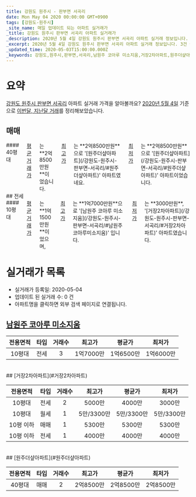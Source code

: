 ```yaml
---
title: 강원도 원주시 - 판부면 서곡리
date: Mon May 04 2020 00:00:00 GMT+0900
tags: [강원도-원주시]
_site_name: 매일 업데이트 되는 아파트 실거래가
_title: 강원도 원주시 판부면 서곡리 아파트 실거래가
_description: 2020년 5월 4일 강원도 원주시 판부면 서곡리 아파트 실거래 정보입니다. 3건 아파트 정보가 있습니다.
_excerpt: 2020년 5월 4일 강원도 원주시 판부면 서곡리 아파트 실거래 정보입니다. 3건 아파트 정보가 있습니다.
_updated_time: 2020-05-03T15:00:00.000Z
_keywords: 강원도,원주시,판부면,서곡리,남원주 코아루 미소지움,거장2차아파트,원주더샾아파트
---
```





# 요약
<ins>강원도 원주시 판부면 서곡리</ins> 아파트 실거래 가격을 알아볼까요? <ins>2020년 5월 4일</ins> 기준으로 <ins>이번달, 지난달 거래</ins>를 정리해보았습니다.

## 매매
<div class="container">
<div class="twelve columns" markdown="1">
#### 40평대
<ins>평균 거래가</ins>는 **2억8500만원**이었습니다. <ins>최고가</ins>는 **2억8500만원**으로 '[원주더샾아파트](/강원도-원주시-판부면-서곡리/#원주더샾아파트)' 아파트였네요. <ins>최저가</ins>는 **2억8500만원**으로 '[원주더샾아파트](/강원도-원주시-판부면-서곡리/#원주더샾아파트)' 아파트이었습니다.
</div>
</div>
## 전세
<div class="container">
<div class="twelve columns" markdown="1">
#### 10평대
<ins>평균 거래가</ins>는 **1억1500만원**이었으며, <ins>최고가</ins>는 **1억7000만원**으로 '[남원주 코아루 미소지움](/강원도-원주시-판부면-서곡리/#남원주코아루미소지움)' 입니다. <ins>최저가</ins>는 **3000만원**, '[거장2차아파트](/강원도-원주시-판부면-서곡리/#거장2차아파트)' 아파트였습니다.
</div>
</div>



# 실거래가 목록
- 실거래가 등록일: 2020-05-04
- 업데이트 된 실거래 수: 0 건
- 아파트명을 클릭하면 외부 검색 페이지로 연결됩니다.

## [남원주 코아루 미소지움](#남원주코아루미소지움)

|전용면적|타입|거래수|최고가|평균가|최저가|
|:---:|:---:|:---:|:---:|:---:|:---:|
|10평대|<span class="deal-type-2">전세</span>|3|1억7000만|1억6500만|1억6000만|

<br/>
## [거장2차아파트](#거장2차아파트)

|전용면적|타입|거래수|최고가|평균가|최저가|
|:---:|:---:|:---:|:---:|:---:|:---:|
|10평대|<span class="deal-type-2">전세</span>|2|5000만|4000만|3000만|
|10평대|<span class="deal-type-3">월세</span>|1|5만/3300만|5만/3300만|5만/3300만|
|10평 이하|<span class="deal-type-1">매매</span>|1|5300만|5300만|5300만|
|10평 이하|<span class="deal-type-2">전세</span>|1|4000만|4000만|4000만|

<br/>
## [원주더샾아파트](#원주더샾아파트)

|전용면적|타입|거래수|최고가|평균가|최저가|
|:---:|:---:|:---:|:---:|:---:|:---:|
|40평대|<span class="deal-type-1">매매</span>|2|2억8500만|2억8500만|2억8500만|

<br/>



